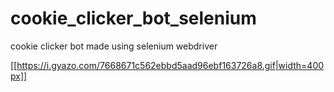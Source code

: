 # cookie_clicker_bot_selenium
cookie clicker bot made using selenium webdriver

[[https://i.gyazo.com/7668671c562ebbd5aad96ebf163726a8.gif|width=400px]]


